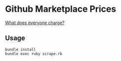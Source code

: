 # Github Marketplace Prices

[What does everyone charge?](prices.csv)

## Usage

```
bundle install
bundle exec ruby scrape.rb
```

